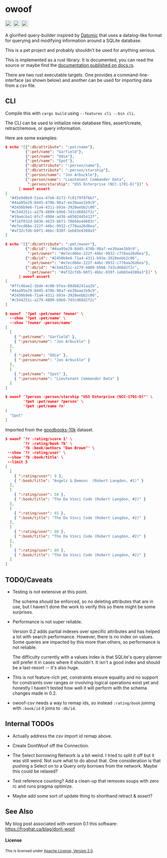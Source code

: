 owoof
=====

[<img alt="github" src="https://img.shields.io/badge/github-sqwishy/owoof-076678?style=for-the-badge&labelColor=282828&logo=github" height="22">](https://github.com/sqwishy/owoof)
[<img alt="crates.io" src="https://img.shields.io/crates/v/owoof.svg?style=for-the-badge&color=282828&labelColor=282828&logo=rust" height="22">](https://crates.io/crates/owoof)
[<img alt="docs.rs" src="https://img.shields.io/badge/docs.rs-owoof-427b58?style=for-the-badge&labelColor=282828" height="22">](https://docs.rs/owoof)

A glorified query-builder inspired by [Datomic](https://docs.datomic.com/cloud/index.html)
that uses a datalog-like format for querying and modifying information around a SQLite
database.

This is a pet project and probably shouldn't be used for anything serious.

This is implemented as a rust library. It is documented, you can read the source or
maybe find the [documentation published on docs.rs](https://docs.rs/owoof/*/owoof/).

There are two rust executable targets.  One provides a command-line-interface (as shown
below) and another can be used for importing data from a csv file.

## CLI

Compile this with `cargo build` using `--features cli --bin cli`.

The CLI can be used to initialize new database files, assert/create, retract/remove, or
query information.

Here are some examples:

```json
$ echo '[{":db/attribute": ":pet/name"},
         {":pet/name": "Garfield"},
         {":pet/name": "Odie"},
         {":pet/name": "Spot"},
         {":db/attribute": ":person/name"},
         {":db/attribute": ":person/starship"},
         {":person/name": "Jon Arbuckle"},
         {":person/name": "Lieutenant Commander Data",
          ":person/starship": "USS Enterprise (NCC-1701-D)"}]' \
      | owoof assert
[
  "#45e9d8e9-51ea-47e6-8172-fc8179f8fbb7",
  "#4aa95e29-8d45-470b-98a7-ee39aae1b9c9",
  "#2450b9e6-71a4-4311-b93e-3920eebb2c06",
  "#c544251c-a279-4809-b9b6-7d3cd68d2f2c",
  "#19a4cba1-6fc7-4904-ad36-e8502445412f",
  "#f1bf032d-b036-4633-b6f1-78664e44603c",
  "#e7ecd66e-222f-44bc-9932-c778aa26d6ea",
  "#af32cfdb-b0f1-4bbc-830f-1eb83e4380a3"
]

$ echo '[{":db/attribute": ":pet/owner"},
         {":db/id": "#4aa95e29-8d45-470b-98a7-ee39aae1b9c9",
          ":pet/owner": "#e7ecd66e-222f-44bc-9932-c778aa26d6ea"},
         {":db/id": "#2450b9e6-71a4-4311-b93e-3920eebb2c06",
          ":pet/owner": "#e7ecd66e-222f-44bc-9932-c778aa26d6ea"},
         {":db/id": "#c544251c-a279-4809-b9b6-7d3cd68d2f2c",
          ":pet/owner": "#af32cfdb-b0f1-4bbc-830f-1eb83e4380a3"}]' \
      | owoof assert
[
  "#ffc46ae2-1bde-4c08-bfea-09db8241aa2b",
  "#4aa95e29-8d45-470b-98a7-ee39aae1b9c9",
  "#2450b9e6-71a4-4311-b93e-3920eebb2c06",
  "#c544251c-a279-4809-b9b6-7d3cd68d2f2c"
]

$ owoof  '?pet :pet/owner ?owner' \
  --show '?pet :pet/name' \
  --show '?owner :person/name'
[
  [
    { ":pet/name": "Garfield" },
    { ":person/name": "Jon Arbuckle" }
  ],
  [
    { ":pet/name": "Odie" },
    { ":person/name": "Jon Arbuckle" }
  ],
  [
    { ":pet/name": "Spot" },
    { ":person/name": "Lieutenant Commander Data" }
  ]
]

$ owoof '?person :person/starship "USS Enterprise (NCC-1701-D)"' \
        '?pet :pet/owner ?person' \
        '?pet :pet/name ?n'
[
  "Spot"
]

```

Imported from the [goodbooks-10k](https://github.com/zygmuntz/goodbooks-10k) dataset.

```json
$ owoof '?r :rating/score 1' \
        '?r :rating/book ?b' \
        '?b :book/authors "Dan Brown"' \
 --show '?r :rating/user' \
 --show '?b :book/title' \
 --limit 5
[
  [
    { ":rating/user": 9 },
    { ":book/title": "Angels & Demons  (Robert Langdon, #1)" }
  ],
  [
    { ":rating/user": 58 },
    { ":book/title": "The Da Vinci Code (Robert Langdon, #2)" }
  ],
  [
    { ":rating/user": 65 },
    { ":book/title": "The Da Vinci Code (Robert Langdon, #2)" }
  ],
  [
    { ":rating/user": 80 },
    { ":book/title": "The Da Vinci Code (Robert Langdon, #2)" }
  ],
  [
    { ":rating/user": 89 },
    { ":book/title": "The Da Vinci Code (Robert Langdon, #2)" }
  ]
]
```

## TODO/Caveats

- Testing is not extensive at this point.

  The schema _should_ be enforced, so no deleting attributes that are in use, but I
  haven't done the work to verify this so there might be some surprises.

- Performance is not super reliable.

  Version 0.2 adds partial indexes over specific attributes and has helped a lot with
  search performance.  However, there is no index on values.  Some queries are
  impacted by this more than others, so performance is not reliable.

  The difficulty currently with a values index is that SQLite's query planner will
  prefer it in cases where it shouldn't.  It isn't a good index and should be a
  last-resort -- it's also huge.

- This is not feature-rich yet, constraints ensure equality and no support for
  constraints over ranges or involving logical operations exist yet and honestly I
  haven't tested how well it will perform with the schema changes made in 0.2.

- owoof-csv needs a way to remap ids, so instead `:rating/book` joining with `:book/id`
  it joins to `:db/id`.

## Internal TODOs

- Actually address the csv import id remap above.

- Create DontWoof off the Connection.

- The Select borrowing Network is a bit weird.  I tried to split it off but it was still
  weird.  Not sure what to do about that.  One consideration is that pushing a Select on
  to a Query only borrows from the network.  Maybe this could be relaxed?

- Test reference counting?  Add a clean-up that removes soups with zero rc and runs
  pragma optimize.

- Maybe add some sort of update thing to shorthand retract & assert?

## See Also

My blog post associated with version 0.1 this software: https://froghat.ca/blag/dont-woof

#### License

<sup>This is licensed under [Apache License, Version 2.0](LICENSE).</sup>
